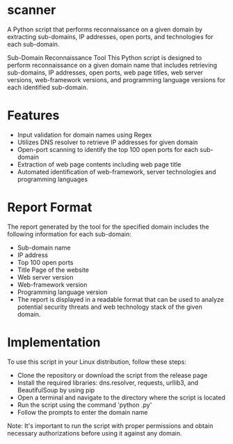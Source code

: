 # scanner
A Python script that performs reconnaissance on a given domain by extracting sub-domains, IP addresses, open ports, and technologies for each sub-domain.


Sub-Domain Reconnaissance Tool
This Python script is designed to perform reconnaissance on a given domain name that includes retrieving sub-domains, IP addresses, open ports, web page titles, web server versions, web-framework versions, and programming language versions for each identified sub-domain.

# Features
* Input validation for domain names using Regex
* Utilizes DNS resolver to retrieve IP addresses for given domain
* Open-port scanning to identify the top 100 open ports for each sub-domain
* Extraction of web page contents including web page title
* Automated identification of web-framework, server technologies and programming languages

# Report Format
The report generated by the tool for the specified domain includes the following information for each sub-domain:

* Sub-domain name
* IP address
* Top 100 open ports
* Title Page of the website
* Web server version
* Web-framework version
* Programming language version
* The report is displayed in a readable format that can be used to analyze potential security threats and web technology stack of the given domain.

# Implementation
To use this script in your Linux distribution, follow these steps:

* Clone the repository or download the script from the release page
* Install the required libraries: dns.resolver, requests, urllib3, and BeautifulSoup by using pip
* Open a terminal and navigate to the directory where the script is located
* Run the script using the command 'python <script-name>.py'
* Follow the prompts to enter the domain name
  

Note: It's important to run the script with proper permissions and obtain necessary authorizations before using it against any domain.
